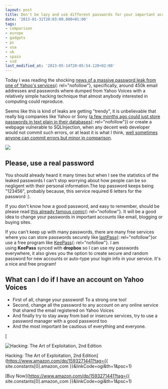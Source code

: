 ```yaml
---
layout: post
title: Don't be lazy and use different passwords for your important accounts
date: '2013-01-31T20:03:00.000+01:00'
tags:
- comparison
- europe
- gadgets
- pc
- usa
- uk
- spain
- ssd
last_modified_at: '2013-05-14T20:05:54.120+02:00'
---
```


Today I was reading the shocking [news of a massive password leak from one of Yahoo's services](http://www.pcworld.com/article/259136/update_yahoo_confirms_450k_voice_passwords_breached.html){: rel="nofollow"}, specifically, around 450k email addresses and passwords where dumped from Yahoo Voices with a relatively simple hacking technique that almost anybody interested in computing could reproduce.

Seems like this is kind of leaks are getting "trendy", it is unbelievable that really big companies like Yahoo or Sony ([a few months ago could just store passwords in text plain in their databases](http://www.informationweek.com/news/security/attacks/229900111){: rel="nofollow"}) or create a webpage vulnerable to SQLInjection, when any decent web developer would not commit such errors, or at least it is what I think, [well sometimes anyone can commit errors but minor in comparison](http://keymuck.blogspot.com.es/2012/01/wtf.html).

![](https://usercontent2.hubstatic.com/6884569.png)

Please, use a real password
---------------------------

You should already heard it many times but when I see the statistics of the leaked passwords I can't stop worrying about how people can be so negligent with their personal information.The top password keeps being "123456", probably because, this service required 6 letters for the password :).

If you don't know how a good password, and easy to remember, should be please read [this already famous comic](http://xkcd.com/936/){: rel="nofollow"}. It will be a good idea to change your passwords in important accounts like email, blogging or buying sites.

If you can't keep up with many passwords, there are many free services where you can store passwords securely like [lastPass](https://lastpass.com/){: rel="nofollow"}or use a free program like [KeePass](http://keepass.info/){: rel="nofollow"}.
I am using **KeePass** synced with **dropbox** so I can use my passwords everywhere, it also gives you the option to create secure and random password for new accounts or auto-type your login info in your service. It's a nice and free program!

What can I do if I have an account on Yahoo Voices
-----------------------------------------------------

- First of all, change your password! To a strong one too!
- Second, change all the password to any account on any online service that shared the email registered on Yahoo Voices
- And finally try to stay away from bad or insecure services, try to use a password manager with a good password too
- And the most important be cautious of everything and everyone.

[

![Hacking: The Art of Exploitation, 2nd Edition](https://m.media-amazon.com/images/I/61WRz4V+ADL._SL160_.jpg)

Hacking: The Art of Exploitation, 2nd Edition](https://www.amazon.com/dp/1593271441?tag={{ site.constants[0].amazon_com }}&linkCode=ogi&th=1&psc=1)

[Buy Now](https://www.amazon.com/dp/1593271441?tag={{ site.constants[0].amazon_com }}&linkCode=ogi&th=1&psc=1)
